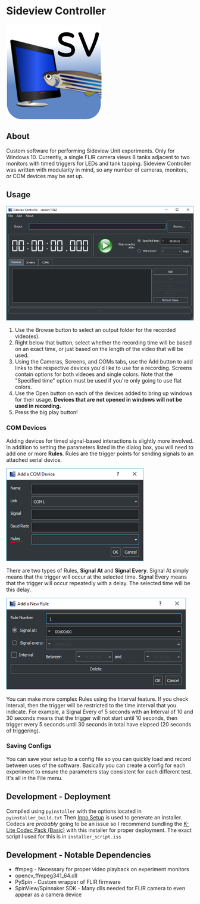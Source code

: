 # Sideview Controller

![](https://github.com/SARL-Engineering/SideviewController/blob/master/icon.PNG)

## About
Custom software for performing Sideview Unit experiments.  Only for Windows 10.  Currently, a single FLIR camera views 8 tanks adjacent to two monitors with timed triggers for LEDs and tank tapping.  Sideview Controller was written with modularity in mind, so any number of cameras, monitors, or COM devices may be set up.

## Usage
![](https://github.com/SARL-Engineering/SideviewController/blob/master/sv_screenshot.PNG)
1. Use the Browse button to select an output folder for the recorded video(es).
2. Right below that button, select whether the recording time will be based on an exact time, or just based on the length of the video that will be used.
3. Using the Cameras, Screens, and COMs tabs, use the Add button to add links to the respective devices you'd like to use for a recording.  Screens contain options for both videoes and single colors.  Note that the "Specified time" option must be used if you're only going to use flat colors.
4. Use the Open button on each of the devices added to bring up windows for their usage.  **Devices that are not opened in windows will not be used in recording.**
5. Press the big play button!

### COM Devices
Adding devices for timed signal-based interactions is slightly more involved.  In addition to setting the parameters listed in the dialog box, you will need to add one or more **Rules**.  Rules are the trigger points for sending signals to an attached serial device.  

![](https://github.com/SARL-Engineering/SideviewController/blob/master/sv_screenshot2.PNG)

There are two types of Rules, **Signal At** and **Signal Every**.  Signal At simply means that the trigger will occur at the selected time.  Signal Every means that the trigger will occur repeatedly with a delay.  The selected time will be this delay.  

![](https://github.com/SARL-Engineering/SideviewController/blob/master/sv_screenshot3.PNG)

You can make more complex Rules using the Interval feature.  If you check Interval, then the trigger will be restricted to the time interval that you indicate.  For example, a Signal Every of 5 seconds with an Interval of 10 and 30 seconds means that the trigger will not start until 10 seconds, then trigger every 5 seconds until 30 seconds in total have elapsed (20 seconds of triggering).

### Saving Configs
You can save your setup to a config file so you can quickly load and record between uses of the software.  Basically you can create a config for each experiment to ensure the parameters stay consistent for each different test.  It's all in the File menu.

## Development - Deployment
Compiled using `pyinstaller` with the options located in `pyinstaller_build.txt`  Then [Inno Setup](http://www.jrsoftware.org/isinfo.php) is used to generate an installer.  Codecs are *probably* going to be an issue so I recommend bundling the [K-Lite Codec Pack (Basic)](https://codecguide.com/download_kl.htm) with this installer for proper deployment.  The exact script I used for this is in `installer_script.iss`

## Development - Notable Dependencies
* ffmpeg - Necessary for proper video playback on experiment monitors
* opencv_ffmpeg341_64.dll
* PySpin - Custom wrapper of FLIR firmware
* SpinView/Spinnaker SDK - Many dlls needed for FLIR camera to even appear as a camera device
